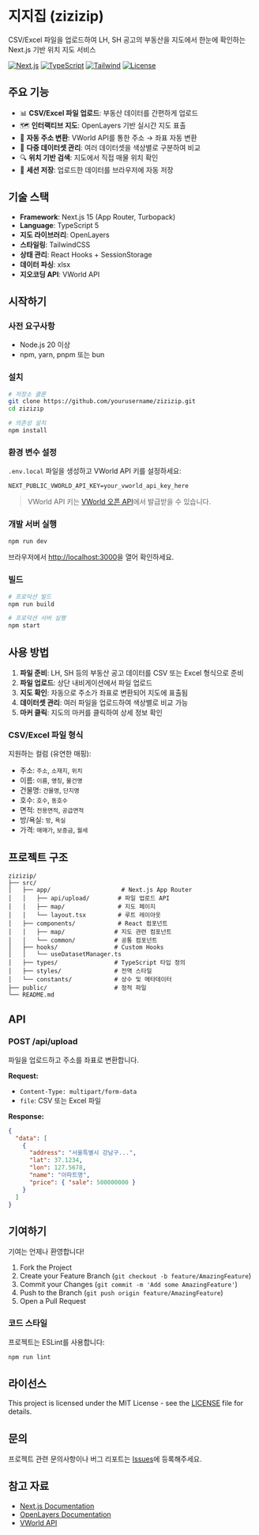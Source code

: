 # 지지집 (zizizip)

CSV/Excel 파일을 업로드하여 LH, SH 공고의 부동산을 지도에서 한눈에 확인하는 Next.js 기반 위치 지도 서비스

[![Next.js](https://img.shields.io/badge/Next.js-15-black)](https://nextjs.org/)
[![TypeScript](https://img.shields.io/badge/TypeScript-5-blue)](https://www.typescriptlang.org/)
[![Tailwind](https://img.shields.io/badge/TailwindCSS-4-skyblue)](https://tailwindcss.com/)
[![License](https://img.shields.io/badge/license-MIT-green)](LICENSE)

## 주요 기능

- 📊 **CSV/Excel 파일 업로드**: 부동산 데이터를 간편하게 업로드
- 🗺️ **인터랙티브 지도**: OpenLayers 기반 실시간 지도 표출
- 📍 **자동 주소 변환**: VWorld API를 통한 주소 → 좌표 자동 변환
- 🎨 **다중 데이터셋 관리**: 여러 데이터셋을 색상별로 구분하여 비교
- 🔍 **위치 기반 검색**: 지도에서 직접 매물 위치 확인
- 💾 **세션 저장**: 업로드한 데이터를 브라우저에 자동 저장

## 기술 스택

- **Framework**: Next.js 15 (App Router, Turbopack)
- **Language**: TypeScript 5
- **지도 라이브러리**: OpenLayers
- **스타일링**: TailwindCSS
- **상태 관리**: React Hooks + SessionStorage
- **데이터 파싱**: xlsx
- **지오코딩 API**: VWorld API

## 시작하기

### 사전 요구사항

- Node.js 20 이상
- npm, yarn, pnpm 또는 bun

### 설치

```bash
# 저장소 클론
git clone https://github.com/yourusername/zizizip.git
cd zizizip

# 의존성 설치
npm install
```

### 환경 변수 설정

`.env.local` 파일을 생성하고 VWorld API 키를 설정하세요:

```env
NEXT_PUBLIC_VWORLD_API_KEY=your_vworld_api_key_here
```

> VWorld API 키는 [VWorld 오픈 API](https://www.vworld.kr/dev/v4dv_apidevguide2_s001.do)에서 발급받을 수 있습니다.

### 개발 서버 실행

```bash
npm run dev
```

브라우저에서 [http://localhost:3000](http://localhost:3000)을 열어 확인하세요.

### 빌드

```bash
# 프로덕션 빌드
npm run build

# 프로덕션 서버 실행
npm start
```

## 사용 방법

1. **파일 준비**: LH, SH 등의 부동산 공고 데이터를 CSV 또는 Excel 형식으로 준비
2. **파일 업로드**: 상단 내비게이션에서 파일 업로드
3. **지도 확인**: 자동으로 주소가 좌표로 변환되어 지도에 표출됨
4. **데이터셋 관리**: 여러 파일을 업로드하여 색상별로 비교 가능
5. **마커 클릭**: 지도의 마커를 클릭하여 상세 정보 확인

### CSV/Excel 파일 형식

지원하는 컬럼 (유연한 매핑):
- 주소: `주소`, `소재지`, `위치`
- 이름: `이름`, `명칭`, `물건명`
- 건물명: `건물명`, `단지명`
- 호수: `호수`, `동호수`
- 면적: `전용면적`, `공급면적`
- 방/욕실: `방`, `욕실`
- 가격: `매매가`, `보증금`, `월세`

## 프로젝트 구조

```
zizizip/
├── src/
│   ├── app/                    # Next.js App Router
│   │   ├── api/upload/        # 파일 업로드 API
│   │   ├── map/               # 지도 페이지
│   │   └── layout.tsx         # 루트 레이아웃
│   ├── components/            # React 컴포넌트
│   │   ├── map/              # 지도 관련 컴포넌트
│   │   └── common/           # 공통 컴포넌트
│   ├── hooks/                # Custom Hooks
│   │   └── useDatasetManager.ts
│   ├── types/                # TypeScript 타입 정의
│   ├── styles/               # 전역 스타일
│   └── constants/            # 상수 및 메타데이터
├── public/                   # 정적 파일
└── README.md
```

## API

### POST /api/upload

파일을 업로드하고 주소를 좌표로 변환합니다.

**Request:**
- `Content-Type: multipart/form-data`
- `file`: CSV 또는 Excel 파일

**Response:**
```json
{
  "data": [
    {
      "address": "서울특별시 강남구...",
      "lat": 37.1234,
      "lon": 127.5678,
      "name": "아파트명",
      "price": { "sale": 500000000 }
    }
  ]
}
```

## 기여하기

기여는 언제나 환영합니다!

1. Fork the Project
2. Create your Feature Branch (`git checkout -b feature/AmazingFeature`)
3. Commit your Changes (`git commit -m 'Add some AmazingFeature'`)
4. Push to the Branch (`git push origin feature/AmazingFeature`)
5. Open a Pull Request

### 코드 스타일

프로젝트는 ESLint를 사용합니다:

```bash
npm run lint
```

## 라이선스

This project is licensed under the MIT License - see the [LICENSE](LICENSE) file for details.

## 문의

프로젝트 관련 문의사항이나 버그 리포트는 [Issues](https://github.com/yourusername/zizizip/issues)에 등록해주세요.

## 참고 자료

- [Next.js Documentation](https://nextjs.org/docs)
- [OpenLayers Documentation](https://openlayers.org/doc/)
- [VWorld API](https://www.vworld.kr/dev/v4dv_apidevguide2_s001.do)
